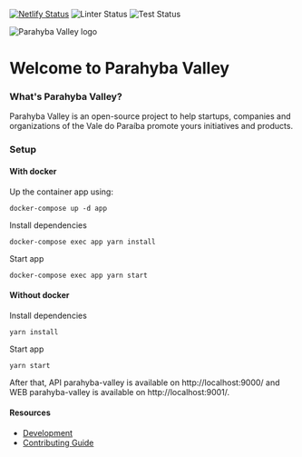 [![Netlify Status](https://api.netlify.com/api/v1/badges/fd20f916-72b2-493c-8417-e14fe3ceff0f/deploy-status)](https://app.netlify.com/sites/kind-euclid-dcefd3/deploys)
![Linter Status](https://github.com/parahyba-valley/parahyba-valley-web/workflows/Linter/badge.svg)
![Test Status](https://github.com/parahyba-valley/parahyba-valley-web/workflows/Test/badge.svg)

![Parahyba Valley logo](https://parahybavalley.org/9ab7979ccf0ea8912cdc10d1f927085f.png)

# Welcome to Parahyba Valley

### What's Parahyba Valley?

Parahyba Valley is an open-source project to help startups, companies and organizations of the Vale do Paraíba promote yours initiatives and products.

### Setup

#### With docker

Up the container app using:
```shell
docker-compose up -d app
```

Install dependencies
```shell
docker-compose exec app yarn install
```

Start app
```shell
docker-compose exec app yarn start
```

#### Without docker

Install dependencies
```shell
yarn install
```

Start app
```shell
yarn start
```

After that, API parahyba-valley is available on http://localhost:9000/ and WEB parahyba-valley is available on http://localhost:9001/.

#### Resources

- [Development](https://github.com/parahyba-valley/parahyba-valley-web/blob/master/DEVELOPMENT.md)
- [Contributing Guide](https://github.com/parahyba-valley/parahyba-valley-web/blob/master/CONTRIBUTING.md)
